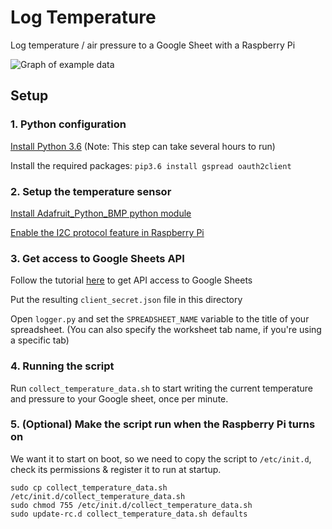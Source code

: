 # Log Temperature
Log temperature / air pressure to a Google Sheet with a Raspberry Pi

![Graph of example data](https://raw.github.com/AlexLamson/log-temperature/master/graph.jpg)

## Setup
### 1. Python configuration
[Install Python 3.6](https://installvirtual.com/install-python-3-on-raspberry-pi-raspbian/) (Note: This step can take several hours to run)

Install the required packages: `pip3.6 install gspread oauth2client`


### 2. Setup the temperature sensor
[Install Adafruit_Python_BMP python module](https://github.com/adafruit/Adafruit_Python_BMP)

[Enable the I2C protocol feature in Raspberry Pi](https://learn.sparkfun.com/tutorials/raspberry-pi-spi-and-i2c-tutorial/all#i2c-on-pi)


### 3. Get access to Google Sheets API
Follow the tutorial [here](https://www.twilio.com/blog/2017/02/an-easy-way-to-read-and-write-to-a-google-spreadsheet-in-python.html) to get API access to Google Sheets

Put the resulting `client_secret.json` file in this directory

Open `logger.py` and set the `SPREADSHEET_NAME` variable to the title of your spreadsheet. (You can also specify the worksheet tab name, if you're using a specific tab)


### 4. Running the script
Run `collect_temperature_data.sh` to start writing the current temperature and pressure to your Google sheet, once per minute.


### 5. (Optional) Make the script run when the Raspberry Pi turns on
We want it to start on boot, so we need to copy the script to `/etc/init.d`, check its permissions & register it to run at startup.

```
sudo cp collect_temperature_data.sh /etc/init.d/collect_temperature_data.sh
sudo chmod 755 /etc/init.d/collect_temperature_data.sh
sudo update-rc.d collect_temperature_data.sh defaults
```
